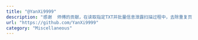 ```yaml
---
title: "@YanXi9999"
description: "感谢  师傅的贡献，在读取指定TXT并批量信息泄露扫描过程中，去除重复页面提高效率"
url: "https://github.com/YanXi9999"
category: "Miscellaneous"
---
```

